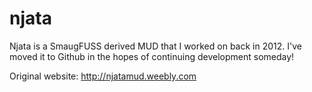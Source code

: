 # njata
Njata is a SmaugFUSS derived MUD that I worked on back in 2012. I've moved it to Github in the hopes of continuing development someday!

Original website: http://njatamud.weebly.com
